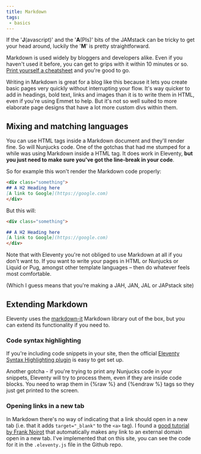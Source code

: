 ```yaml
---
title: Markdown
tags: 
 - basics
---
```

If the '**J**(avascript)' and the '**A**(PIs)' bits of the JAMstack can be tricky to get your head around, luckily the '**M**' is pretty straightforward. 

Markdown is used widely by bloggers and developers alike. Even if you haven't used it before, you can get to grips with it within 10 minutes or so. [Print yourself a cheatsheet](https://cheatography.com/lucbpz/cheat-sheets/the-ultimate-markdown/) and you're good to go.

Writing in Markdown is great for a blog like this because it lets you create basic pages very quickly without interrupting your flow. It's way quicker to add in headings, bold text, links and images than it is to write them in HTML, even if you're using Emmet to help. But it's not so well suited to more elaborate page designs that have a lot more custom divs within them.

## Mixing and matching languages

You can use HTML tags inside a Markdown document and they'll render fine. So will Nunjucks code. One of the gotchas that had me stumped for a while was using Markdown inside a HTML tag. It does work in Eleventy, **but you just need to make sure you've got the line-break in your code**.

So for example this won't render the Markdown code properly:

```md
<div class="something">
## A H2 Heading here
[A link to Google](https://google.com)
</div>
```

But this will:

```md
<div class="something">

## A H2 Heading here
[A link to Google](https://google.com)
</div>
```




Note that with Eleventy you're not obliged to use Markdown at all if you don't want to. If you want to write your pages in HTML or Nunjucks or Liquid or Pug, amongst other template languages – then do whatever feels most comfortable.

(Which I guess means that you're making a JAH, JAN, JAL or JAPstack site)

## Extending Markdown

Eleventy uses the [markdown-it](https://github.com/markdown-it/markdown-it) Markdown library out of the box, but you can extend its functionality if you need to.

### Code syntax highlighting

If you're including code snippets in your site, then the official [Eleventy Syntax Highlighting plugin](https://www.11ty.dev/docs/plugins/syntaxhighlight/) is easy to get set up. 

Another gotcha - if you're trying to print any Nunjucks code in your snippets, Eleventy will try to process them, even if they are inside code blocks. You need to wrap them in &#123;%raw %&#125; and &#123;%endraw %&#125;  tags so they just get printed to the screen.

### Opening links in a new tab

In Markdown there's no way of indicating that a link should open in a new tab (i.e. that it adds `target="_blank"` to the `<a>` tag). I found a [good tutorial by Frank Noirot](https://franknoirot.co/posts/external-links-markdown-plugin/) that automatically makes any link to an external domain open in a new tab. I've implemented that on this site, you can see the code for it in the `.eleventy.js` file in the Github repo. 

